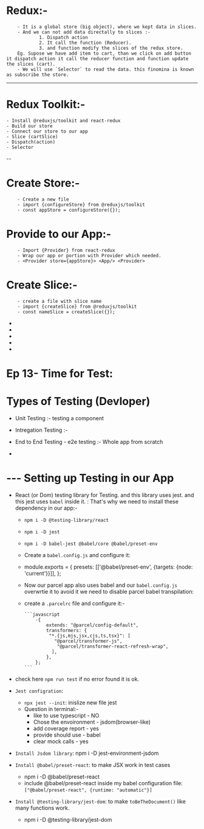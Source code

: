 # Redux:-

        - It is a global store (big object), where we kept data in slices.
        - And we can not add data directally to slices :-
                1. Dispatch action
                2. It call the function (Reducer).
                3. and function modify the slices of the redux store.
        Eg. Supose we have add item to cart, than we click on add button it dispatch action it call the reducer function and function update the slices (cart).
        - We will use `Selector` to read the data. this finomina is known as subscribe the store.

---

# Redux Toolkit:-

    - Install @reduxjs/toolkit and react-redux
    - Build our store
    - Connect our store to our app
    - Slice (cartSlice)
    - Dispatch(action)
    - Selector

--

# Create Store:-

        - Create a new file
        - import {configureStore} from @reduxjs/toolkit
        - const appStore = configureStore({});

# Provide to our App:-

        - Import {Provider} from react-redux
        - Wrap our app or portion with Provider which needed.
        - <Provider store={appStore}> <App/> <Provider>

# Create Slice:-

        - create a file with slice name
        - import {createSlice} from @reduxjs/toolkit
        - const nameSlice = createSlice({});

-
-
-
-
-

# Ep 13- Time for Test:

# Types of Testing (Devloper)

- Unit Testing :- testing a component
- Intregation Testing :-
- End to End Testing - e2e testing :- Whole app from scratch

-

# --- Setting up Testing in our App

- React (or Dom) testing library for Testing. and this library uses jest. and this jest uses `babel` inside it.
  : That's why we need to install these dependency in our app:-

  - `npm i -D @testing-library/react`
  - `npm i -D jest`
  - `npm i -D babel-jest @babel/core @babel/preset-env`

  - Create a `babel.config.js` and configure it:
  - module.exports = {
    presets: [['@babel/preset-env', {targets: {node: 'current'}}]],
    };

  - Now our parcel app also uses babel and our `babel.config.js` overwrtie it to avoid it we need to disable parcel babel transpilation:
  - create a `.parcelrc` file and configure it:-

        ```javascript
            -{
                extends: "@parcel/config-default",
                transformers: {
                 "*.{js,mjs,jsx,cjs,ts,tsx}": [
                   "@parcel/transformer-js",
                    "@parcel/transformer-react-refresh-wrap",
                  ],
                },
            };
        ```

- check here `npm run test` if no error found it is ok.

- `Jest configration`:

  - `npx jest --init`: inislize new file jest
  - Question in terminal:-
    - like to use typescript - NO
    - Chose the envoironment - jsdom(browser-like)
    - add coverage report - yes
    - provide should use - babel
    - clear mock calls - yes

- `Install Jsdom library`: npm i -D jest-environment-jsdom

- `Install @babel/preset-react`: to make JSX work in test cases

  - npm i -D @babel/preset-react
  - include @babel/preset-react inside my babel configuration file: `["@babel/preset-react", {runtime: "automatic"}]`

- `Install @testing-library/jest-dom`: to make `toBeTheDocument()` like many functions work.
  - npm i -D @testing-library/jest-dom
